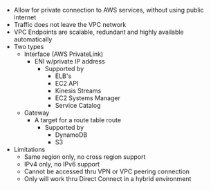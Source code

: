 * Allow for private connection to AWS services, without using public internet
* Traffic does not leave the VPC network
* VPC Endpoints are scalable, redundant and highly available automatically
* Two types
    * Interface (AWS PrivateLink)
        * ENI w/private IP address
            * Supported by
                * ELB's
                * EC2 API
                * Kinesis Streams
                * EC2 Systems Manager
                * Service Catalog
    * Gateway
        * A target for a route table route
            * Supported by
                * DynamoDB
                * S3
* Limitations
    * Same region only, no cross region support
    * IPv4 only, no IPv6 support
    * Cannot be accessed thru VPN or VPC peering connection
    * Only will work thru Direct Connect in a hybrid environment
    
